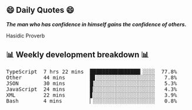 ## 😄 Daily Quotes 😄

_**The man who has confidence in himself gains the confidence of others.**_

Hasidic Proverb



## 📊 Weekly development breakdown 📊

<pre>TypeScript  7 hrs 22 mins  ████████████████▎░░░░  77.8%
Other       44 mins        █▋░░░░░░░░░░░░░░░░░░░   7.8%
JSON        30 mins        █░░░░░░░░░░░░░░░░░░░░   5.3%
JavaScript  24 mins        ▉░░░░░░░░░░░░░░░░░░░░   4.3%
XML         22 mins        ▊░░░░░░░░░░░░░░░░░░░░   3.9%
Bash        4 mins         ▏░░░░░░░░░░░░░░░░░░░░   0.8%</pre>